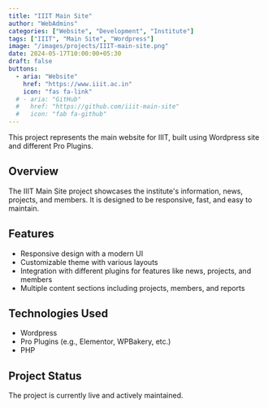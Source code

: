 ```yaml
---
title: "IIIT Main Site"
author: "WebAdmins"
categories: ["Website", "Development", "Institute"]
tags: ["IIIT", "Main Site", "Wordpress"]
image: "/images/projects/IIIT-main-site.png"
date: 2024-05-17T10:00:00+05:30
draft: false
buttons:
  - aria: "Website"
    href: "https://www.iiit.ac.in"
    icon: "fas fa-link"
  # - aria: "GitHub"
  #   href: "https://github.com/iiit-main-site"
  #   icon: "fab fa-github"
---
```


This project represents the main website for IIIT, built using Wordpress site and different Pro Plugins.

## Overview

The IIIT Main Site project showcases the institute's information, news, projects, and members. It is designed to be responsive, fast, and easy to maintain.

## Features

- Responsive design with a modern UI
- Customizable theme with various layouts
- Integration with different plugins for features like news, projects, and members
- Multiple content sections including projects, members, and reports

## Technologies Used

- Wordpress
- Pro Plugins (e.g., Elementor, WPBakery, etc.)
- PHP

## Project Status

The project is currently live and actively maintained.
